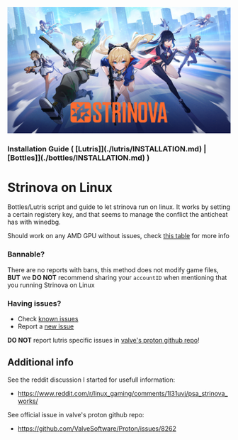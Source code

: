 ![strinova-17sub-2131408368](./images/cover.jpg)

### Installation Guide \( [Lutris]](./lutris/INSTALLATION.md) | [Bottles]](./bottles/INSTALLATION.md) \) 

# Strinova on Linux
Bottles/Lutris script and guide to let strinova run on linux. It works by setting a certain registery key, and that seems to manage the conflict the anticheat has with winedbg.

Should work on any AMD GPU without issues, check [this table](./TESTED.md) for more info

### Bannable?
There are no reports with bans, this method does not modify game files, **BUT** we **DO NOT** recommend sharing your `accountID` when mentioning that you running Strinova on Linux

### Having issues?
- Check [known issues](./KNOWN_ISSUES.md) 
- Report a [new issue](https://github.com/aamaanaa/strinova-linux/issues/new/choose)

**DO NOT** report lutris specific issues in [valve's proton github repo](https://github.com/ValveSoftware/Proton/issues/8262)!

## Additional info
See the reddit discussion I started for usefull information:
- https://www.reddit.com/r/linux_gaming/comments/1l31uvj/psa_strinova_works/

See official issue in valve's proton github repo:
- https://github.com/ValveSoftware/Proton/issues/8262
